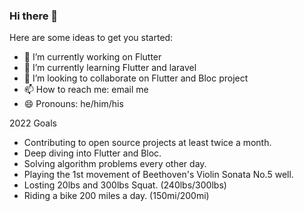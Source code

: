 ### Hi there 👋


Here are some ideas to get you started:

- 🔭 I’m currently working on Flutter
- 🌱 I’m currently learning Flutter and laravel
- 👯 I’m looking to collaborate on Flutter and Bloc project
- 📫 How to reach me: email me
- 😄 Pronouns: he/him/his


2022 Goals
- Contributing to open source projects at least twice a month.
- Deep diving into Flutter and Bloc.
- Solving algorithm problems every other day.
- Playing the 1st movement of Beethoven's Violin Sonata No.5 well.
- Losting 20lbs and 300lbs Squat. (240lbs/300lbs)
- Riding a bike 200 miles a day. (150mi/200mi)
